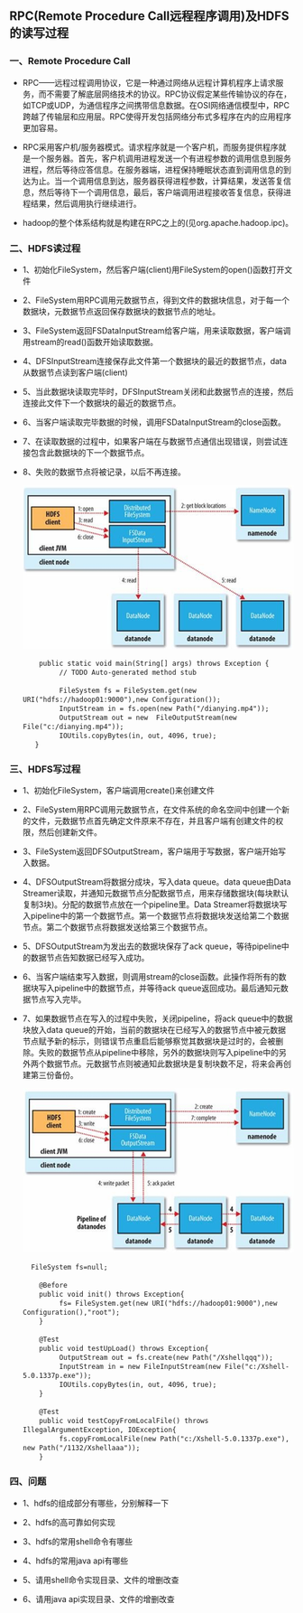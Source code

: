 ## RPC(Remote Procedure Call远程程序调用)及HDFS的读写过程

### 一、Remote Procedure Call
* RPC——远程过程调用协议，它是一种通过网络从远程计算机程序上请求服务，而不需要了解底层网络技术的协议。RPC协议假定某些传输协议的存在，如TCP或UDP，为通信程序之间携带信息数据。在OSI网络通信模型中，RPC跨越了传输层和应用层。RPC使得开发包括网络分布式多程序在内的应用程序更加容易。

* RPC采用客户机/服务器模式。请求程序就是一个客户机，而服务提供程序就是一个服务器。首先，客户机调用进程发送一个有进程参数的调用信息到服务进程，然后等待应答信息。在服务器端，进程保持睡眠状态直到调用信息的到达为止。当一个调用信息到达，服务器获得进程参数，计算结果，发送答复信息，然后等待下一个调用信息，最后，客户端调用进程接收答复信息，获得进程结果，然后调用执行继续进行。

* hadoop的整个体系结构就是构建在RPC之上的(见org.apache.hadoop.ipc)。

### 二、HDFS读过程
* 1、初始化FileSystem，然后客户端(client)用FileSystem的open()函数打开文件

* 2、FileSystem用RPC调用元数据节点，得到文件的数据块信息，对于每一个数据块，元数据节点返回保存数据块的数据节点的地址。

* 3、FileSystem返回FSDataInputStream给客户端，用来读取数据，客户端调用stream的read()函数开始读取数据。

* 4、DFSInputStream连接保存此文件第一个数据块的最近的数据节点，data从数据节点读到客户端(client)

* 5、当此数据块读取完毕时，DFSInputStream关闭和此数据节点的连接，然后连接此文件下一个数据块的最近的数据节点。

* 6、当客户端读取完毕数据的时候，调用FSDataInputStream的close函数。

* 7、在读取数据的过程中，如果客户端在与数据节点通信出现错误，则尝试连接包含此数据块的下一个数据节点。

* 8、失败的数据节点将被记录，以后不再连接。


     ![](../HDFS/img/HDFS%E8%AF%BB%E8%BF%87%E7%A8%8B.png)


          public static void main(String[] args) throws Exception {
               // TODO Auto-generated method stub
               
               FileSystem fs = FileSystem.get(new URI("hdfs://hadoop01:9000"),new Configuration());
               InputStream in = fs.open(new Path("/dianying.mp4"));
               OutputStream out = new  FileOutputStream(new File("c:/dianying.mp4"));
               IOUtils.copyBytes(in, out, 4096, true);		
	     }


### 三、HDFS写过程

* 1、初始化FileSystem，客户端调用create()来创建文件

* 2、FileSystem用RPC调用元数据节点，在文件系统的命名空间中创建一个新的文件，元数据节点首先确定文件原来不存在，并且客户端有创建文件的权限，然后创建新文件。

* 3、FileSystem返回DFSOutputStream，客户端用于写数据，客户端开始写入数据。

* 4、DFSOutputStream将数据分成块，写入data queue。data queue由Data Streamer读取，并通知元数据节点分配数据节点，用来存储数据块(每块默认复制3块)。分配的数据节点放在一个pipeline里。Data Streamer将数据块写入pipeline中的第一个数据节点。第一个数据节点将数据块发送给第二个数据节点。第二个数据节点将数据发送给第三个数据节点。

* 5、DFSOutputStream为发出去的数据块保存了ack queue，等待pipeline中的数据节点告知数据已经写入成功。

* 6、当客户端结束写入数据，则调用stream的close函数。此操作将所有的数据块写入pipeline中的数据节点，并等待ack queue返回成功。最后通知元数据节点写入完毕。

* 7、如果数据节点在写入的过程中失败，关闭pipeline，将ack queue中的数据块放入data queue的开始，当前的数据块在已经写入的数据节点中被元数据节点赋予新的标示，则错误节点重启后能够察觉其数据块是过时的，会被删除。失败的数据节点从pipeline中移除，另外的数据块则写入pipeline中的另外两个数据节点。元数据节点则被通知此数据块是复制块数不足，将来会再创建第三份备份。
 
    ![](../HDFS/img/HDFS%E5%86%99%E8%BF%87%E7%A8%8B.png)


     	FileSystem fs=null;
	
          @Before
          public void init() throws Exception{
               fs= FileSystem.get(new URI("hdfs://hadoop01:9000"),new Configuration(),"root");
          }

          @Test
          public void testUpLoad() throws Exception{
               OutputStream out = fs.create(new Path("/Xshellqqq"));
               InputStream in = new FileInputStream(new File("c:/Xshell-5.0.1337p.exe"));
               IOUtils.copyBytes(in, out, 4096, true);
          }

          @Test
          public void testCopyFromLocalFile() throws IllegalArgumentException, IOException{
               fs.copyFromLocalFile(new Path("c:/Xshell-5.0.1337p.exe"), new Path("/1132/Xshellaaa"));
          }


### 四、问题

* 1、hdfs的组成部分有哪些，分别解释一下

* 2、hdfs的高可靠如何实现

* 3、hdfs的常用shell命令有哪些

* 4、hdfs的常用java api有哪些

* 5、请用shell命令实现目录、文件的增删改查

* 6、请用java api实现目录、文件的增删改查
